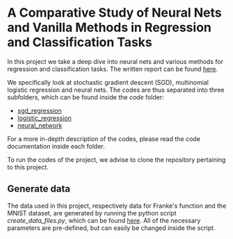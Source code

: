 # A Comparative Study of Neural Nets and Vanilla Methods in Regression and Classification Tasks

In this project we take a deep dive into neural nets and various methods for regression and classification tasks. The written report can be found [here](https://github.com/reneaas/fys-stk4155/tree/master/project2/report).

We specifically look at stochastic gradient descent (SGD), multinomial logistic regression and neural nets. The codes are thus separated into three subfolders, which can be found inside the *code* folder:
* [sgd_regression](https://github.com/reneaas/fys-stk4155/tree/maria/project2/codes/sgd_regression)
* [logistic_regression](https://github.com/reneaas/fys-stk4155/tree/maria/project2/codes/logistic_regression)
* [neural_network](https://github.com/reneaas/fys-stk4155/tree/maria/project2/codes/neural_network)

For a more in-depth description of the codes, please read the code documentation inside each folder.

To run the codes of the project, we advise to clone the repository pertaining to this project.


## Generate data

The data used in this project, respectively data for Franke's function and the MNIST dataset, are generated by running the python script *create_data_files.py*, which can be found [here](https://github.com/reneaas/fys-stk4155/blob/maria/project2/codes/create_data_files.py). All of the necessary parameters are pre-defined, but can easily be changed inside the script.
